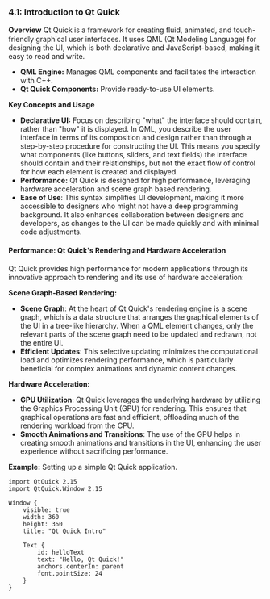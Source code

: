 
### 4.1: Introduction to Qt Quick

**Overview**
Qt Quick is a framework for creating ﬂuid, animated, and touch-friendly graphical user interfaces. It uses 
QML (Qt Modeling Language) for designing the UI, which is both declarative and JavaScript-based, 
making it easy to read and write.
- **QML Engine:** Manages QML components and facilitates the interaction with C++.
- **Qt Quick Components:** Provide ready-to-use UI elements.

**Key Concepts and Usage**

- **Declarative UI:** Focus on describing "what" the interface should contain, rather than "how" it is displayed. In QML, you describe the user interface in terms of its composition and design rather than through a step-by-step procedure for constructing the UI. This means you specify what components (like buttons, sliders, and text fields) the interface should contain and their relationships, but not the exact flow of control for how each element is created and displayed.
- **Performance:** Qt Quick is designed for high performance, leveraging hardware acceleration and scene graph based rendering. 
-   **Ease of Use**: This syntax simplifies UI development, making it more accessible to designers who might not have a deep programming background. It also enhances collaboration between designers and developers, as changes to the UI can be made quickly and with minimal code adjustments.

#### Performance: Qt Quick's Rendering and Hardware Acceleration

Qt Quick provides high performance for modern applications through its innovative approach to rendering and its use of hardware acceleration:

**Scene Graph-Based Rendering:**
-   **Scene Graph**: At the heart of Qt Quick's rendering engine is a scene graph, which is a data structure that arranges the graphical elements of the UI in a tree-like hierarchy. When a QML element changes, only the relevant parts of the scene graph need to be updated and redrawn, not the entire UI.
-   **Efficient Updates**: This selective updating minimizes the computational load and optimizes rendering performance, which is particularly beneficial for complex animations and dynamic content changes.

**Hardware Acceleration:**

-   **GPU Utilization**: Qt Quick leverages the underlying hardware by utilizing the Graphics Processing Unit (GPU) for rendering. This ensures that graphical operations are fast and efficient, offloading much of the rendering workload from the CPU.
-   **Smooth Animations and Transitions**: The use of the GPU helps in creating smooth animations and transitions in the UI, enhancing the user experience without sacrificing performance.

**Example:** Setting up a simple Qt Quick application.

```
import QtQuick 2.15 
import QtQuick.Window 2.15 
 
Window { 
    visible: true 
    width: 360 
    height: 360 
    title: "Qt Quick Intro" 
 
    Text { 
        id: helloText 
        text: "Hello, Qt Quick!" 
        anchors.centerIn: parent 
        font.pointSize: 24 
    } 
} 
```